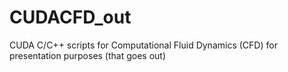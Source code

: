 # CUDACFD_out
CUDA C/C++ scripts for Computational Fluid Dynamics (CFD) for presentation purposes (that goes out)
